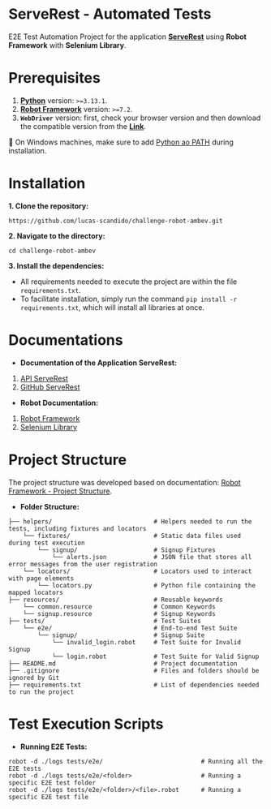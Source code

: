 # ServeRest - Automated Tests
E2E Test Automation Project for the application **[ServeRest](https://serverest.dev/)** using **Robot Framework** with **Selenium Library**.

# Prerequisites
1. **[Python](https://www.python.org/downloads/)** version: `>=3.13.1`.
2. **[Robot Framework](https://docs.robotframework.org/docs/getting_started/testing#install-robot-framework)** version: `>=7.2`.
3. **`WebDriver`** version: first, check your browser version and then download the compatible version from the **[Link](https://googlechromelabs.github.io/chrome-for-testing/)**.

📝 On Windows machines, make sure to add [Python ao PATH](https://docs.python.org/3/using/windows.html#the-full-installer) during installation.

# Installation
**1. Clone the repository:**
```
https://github.com/lucas-scandido/challenge-robot-ambev.git
```

**2. Navigate to the directory:**
```
cd challenge-robot-ambev
```

**3. Install the dependencies:**
- All requirements needed to execute the project are within the file `requirements.txt`.
- To facilitate installation, simply run the command `pip install -r requirements.txt`, which will install all libraries at once.

# Documentations
- **Documentation of the Application ServeRest:**
1. [API ServeRest](https://serverest.dev/)
2. [GitHub ServeRest](https://github.com/ServeRest/ServeRest)
- **Robot Documentation:**
1. [Robot Framework](https://docs.robotframework.org/)
2. [Selenium Library](https://robotframework.org/SeleniumLibrary/SeleniumLibrary.html)

# Project Structure
The project structure was developed based on documentation: [Robot Framework - Project Structure](https://docs.robotframework.org/docs/examples/project_structure).

- **Folder Structure:**
```
├── helpers/                            # Helpers needed to run the tests, including fixtures and locators    
    └── fixtures/                       # Static data files used during test execution                                    
        └── signup/                     # Signup Fixtures    
            └── alerts.json             # JSON file that stores all error messages from the user registration                      
    └── locators/                       # Locators used to interact with page elements                                  
        └── locators.py                 # Python file containing the mapped locators   
├── resources/                          # Reusable keywords
    └── common.resource                 # Common Keywords 
    └── signup.resource                 # Signup Keywords                                                                  
├── tests/                              # Test Suites
    └── e2e/                            # End-to-end Test Suite
        └── signup/                     # Signup Suite
            └── invalid_login.robot     # Test Suite for Invalid Signup 
            └── login.robot             # Test Suite for Valid Signup                            
├── README.md                           # Project documentation      
├── .gitignore                          # Files and folders should be ignored by Git       
├── requirements.txt                    # List of dependencies needed to run the project                              
```

# Test Execution Scripts

- **Running E2E Tests:** 
```
robot -d ./logs tests/e2e/                           # Running all the E2E tests
robot -d ./logs tests/e2e/<folder>                   # Running a specific E2E test folder
robot -d ./logs tests/e2e/<folder>/<file>.robot      # Running a specific E2E test file
```
